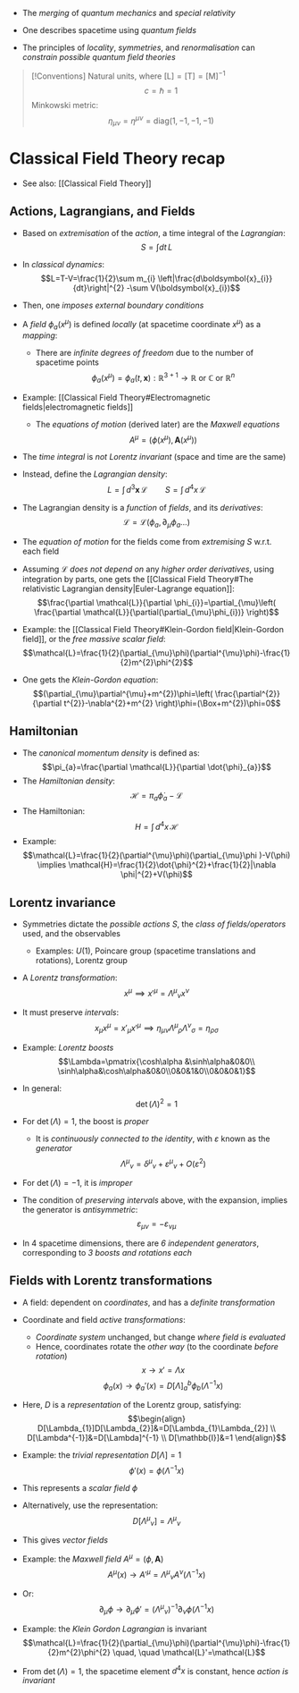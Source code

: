 - The _merging_ of _quantum mechanics_ and _special relativity_
- One describes spacetime using _quantum fields_

- The principles of _locality_, _symmetries_, and _renormalisation_ can _constrain possible quantum field theories_ 

>[!Conventions]
>Natural units, where $[\text{L}]=[\text{T}]=[\text{M}]^{-1}$
>$$c=\hbar =1$$
>Minkowski metric:
>$$\eta_{\mu \nu}=\eta^{\mu \nu}=\mathrm{diag}(1,-1,-1,-1)$$

# Classical Field Theory recap
- See also: [[Classical Field Theory]]

## Actions, Lagrangians, and Fields
- Based on _extremisation_ of the _action_, a time integral of the _Lagrangian_:
$$S=\int dt \, L $$
- In _classical dynamics_:
$$L=T-V=\frac{1}{2}\sum m_{i} \left|\frac{d\boldsymbol{x}_{i}}{dt}\right|^{2} -\sum V(\boldsymbol{x}_{i})$$
- Then, one _imposes external boundary conditions_

- A _field_ $\phi_{a}(x^{\mu})$ is defined _locally_ (at spacetime coordinate $x^{\mu}$) as a _mapping_:
	- There are _infinite degrees of freedom_ due to the number of spacetime points
$$\phi_{a}(x^{\mu})=\phi_{a}(t,\boldsymbol{x}): \mathbb{R}^{3+1}\to \mathbb{R} \text{ or }\mathbb{C} \text{ or }\mathbb{R}^{n}$$

- Example: [[Classical Field Theory#Electromagnetic fields|electromagnetic fields]]
	- The _equations of motion_ (derived later) are the _Maxwell equations_
$$A^{\mu}=(\phi(x^{\mu}), \boldsymbol{A}(x^{\mu}))$$
- The _time integral_ is _not Lorentz invariant_ (space and time are the same)
- Instead, define the _Lagrangian density_:
$$L=\int \,d^{3}\boldsymbol{x}\,\mathcal{L} \qquad S=\int  \, d^{4}x\,\mathcal{L}  $$
- The Lagrangian density is a _function_ of _fields_, and its _derivatives_:
$$\mathcal{L}=\mathcal{L}(\phi_{a},\partial_{\mu}\phi_{a}\dots)$$
- The _equation of motion_ for the fields come from _extremising_ $S$ w.r.t. each field
- Assuming $\mathcal{L}$ _does not depend on_ any _higher order derivatives_, using integration by parts, one gets the [[Classical Field Theory#The relativistic Lagrangian density|Euler-Lagrange equation]]:
$$\frac{\partial \mathcal{L}}{\partial \phi_{i}}=\partial_{\mu}\left( \frac{\partial \mathcal{L}}{\partial(\partial_{\mu}\phi_{i})} \right)$$
- Example: the [[Classical Field Theory#Klein-Gordon field|Klein-Gordon field]], or the _free massive scalar field_:
$$\mathcal{L}=\frac{1}{2}(\partial_{\mu}\phi)(\partial^{\mu}\phi)-\frac{1}{2}m^{2}\phi^{2}$$
- One gets the _Klein-Gordon equation_:
$$(\partial_{\mu}\partial^{\mu}+m^{2})\phi=\left( \frac{\partial^{2}}{\partial t^{2}}-\nabla^{2}+m^{2} \right)\phi=(\Box+m^{2})\phi=0$$

## Hamiltonian
- The _canonical momentum density_ is defined as:
$$\pi_{a}=\frac{\partial \mathcal{L}}{\partial \dot{\phi}_{a}}$$
- The _Hamiltonian density_:
$$\mathcal{H}={\pi_{a}}\dot{\phi}_{a}-\mathcal{L}$$
- The Hamiltonian:
$$H=\int  \, d^{4}x\,\mathcal{H} $$
- Example:
$$\mathcal{L}=\frac{1}{2}(\partial^{\mu}\phi)(\partial_{\mu}\phi )-V(\phi) \implies \mathcal{H}=\frac{1}{2}\dot{\phi}^{2}+\frac{1}{2}|\nabla \phi|^{2}+V(\phi)$$

## Lorentz invariance
- Symmetries dictate the _possible actions_ $S$, the _class of fields/operators_ used, and the observables 
	- Examples: $U(1)$, Poincare group (spacetime translations and rotations), Lorentz group

- A _Lorentz transformation_:
$$x^{\mu} \implies x'^{\mu}={\Lambda^\mu}_{\nu}x^{\nu}$$
- It must preserve _intervals_:
$$x_{\mu}x^{\mu}=x'_{\mu}x'^{\mu} \implies\eta_{\mu \nu}{\Lambda^{\mu}}_{\rho}{\Lambda^{\nu}}_{\sigma}=\eta_{\rho\sigma}$$
- Example: _Lorentz boosts_
$$\Lambda=\pmatrix{\cosh\alpha &\sinh\alpha&0&0\\ \sinh\alpha&\cosh\alpha&0&0\\0&0&1&0\\0&0&0&1}$$
- In general:
$$\mathrm{\det}(\Lambda)^{2}=1$$
- For $\det(\Lambda)=1$, the boost is _proper_
	- It is _continuously connected to the identity_, with $\varepsilon$ known as the _generator_
$${\Lambda^{\mu}}_{\nu}={\delta^{\mu}}_{\nu}+{\varepsilon^{\mu}}_{\nu}+O(\varepsilon^{2})$$
- For $\det(\Lambda)=-1$, it is _improper_

- The condition of _preserving intervals_ above, with the expansion, implies the generator is _antisymmetric_:
$$\varepsilon_{\mu \nu}=-\varepsilon_{\nu \mu}$$
- In 4 spacetime dimensions, there are _6 independent generators_, corresponding to _3 boosts and rotations each_

## Fields with Lorentz transformations
- A field: dependent on _coordinates_, and has a _definite transformation_
- Coordinate and field _active transformations_:
	- _Coordinate system_ unchanged, but change _where field is evaluated_
	- Hence, coordinates rotate the _other way_ (to the coordinate _before rotation_)
$$x\to x'=\Lambda x$$
$$\phi_{a}(x)\to \phi_{a}'(x)=D[\Lambda]^{b}_{a}\phi_{b}(\Lambda^{-1} x)$$
- Here, $D$ is a _representation_ of the Lorentz group, satisfying:
$$\begin{align}
D[\Lambda_{1}]D[\Lambda_{2}]&=D[\Lambda_{1}\Lambda_{2}] \\ D[\Lambda^{-1}]&=D[\Lambda]^{-1} \\ D[\mathbb{I}]&=1
\end{align}$$
- Example: the _trivial representation_ $D[\Lambda]=1$
$$\phi'(x)=\phi(\Lambda^{-1} x)$$
- This represents a _scalar field_ $\phi$


- Alternatively, use the representation:
$$D[{\Lambda^{\mu}}_{\nu}]={\Lambda^{\mu}}_{\nu}$$
- This gives _vector fields_
- Example: the _Maxwell field_ $A^{\mu}=(\phi, \boldsymbol{A})$
$$A^{\mu}(x)\to A'^{\mu}={\Lambda^{\mu}}_{\nu}A^{\nu}(\Lambda^{-1}x)$$
- Or:
$$\partial_{\mu}\phi \to \partial_{\mu}\phi'=({\Lambda^{\mu}}_{\nu})^{-1}\partial_{\nu}\phi(\Lambda^{-1}x)$$

- Example: the _Klein Gordon Lagrangian_ is invariant
$$\mathcal{L}=\frac{1}{2}(\partial_{\mu}\phi)(\partial^{\mu}\phi)-\frac{1}{2}m^{2}\phi^{2} \quad, \quad \mathcal{L}'=\mathcal{L}$$
- From $\det(\Lambda)=1$, the spacetime element $d^{4}x$ is constant, hence _action is invariant_